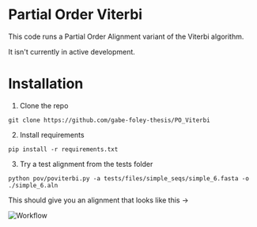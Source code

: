 # Partial Order Viterbi

This code runs a Partial Order Alignment variant of the Viterbi algorithm.

It isn't currently in active development.


# Installation

1. Clone the repo

```
git clone https://github.com/gabe-foley-thesis/PO_Viterbi
```

2. Install requirements

```
pip install -r requirements.txt
```

3. Try a test alignment from the tests folder

```
python pov/poviterbi.py -a tests/files/simple_seqs/simple_6.fasta -o ./simple_6.aln
```

This should give you an alignment that looks like this ->


![Workflow](https://raw.githubusercontent.com/gabefoley/PO_Viterbi/main/images/alignment_small.png)
